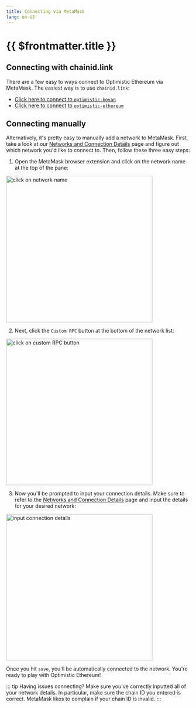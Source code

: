 ```yaml
---
title: Connecting via MetaMask
lang: en-US
---
```


# {{ $frontmatter.title }}

## Connecting with chainid.link

There are a few easy to ways connect to Optimistic Ethereum via MetaMask.
The easiest way is to use `chainid.link`:

* [Click here to connect to `optimistic-kovan`](https://chainid.link?network=optimism-kovan)
* [Click here to connect to `optimistic-ethereum`](https://chainid.link?network=optimism)

## Connecting manually

Alternatively, it's pretty easy to manually add a network to MetaMask.
First, take a look at our [Networks and Connection Details](../useful-tools/networks) page and figure out which network you'd like to connect to.
Then, follow these three easy steps:

1. Open the MetaMask browser extension and click on the network name at the top of the pane:

<img src="../../assets/docs/developers/metamask/1.png" alt="click on network name" width="400"/>

2. Next, click the `Custom RPC` button at the bottom of the network list:

<img src="../../assets/docs/developers/metamask/2.png" alt="click on custom RPC button" width="400"/>

3. Now you'll be prompted to input your connection details. Make sure to refer to the [Networks and Connection Details](../useful-tools/networks) page and input the details for your desired network:

<img src="../../assets/docs/developers/metamask/3.png" alt="input connection details" width="400"/>

Once you hit `save`, you'll be automatically connected to the network.
You're ready to play with Optimistic Ethereum! 

::: tip Having issues connecting?
Make sure you've correctly inputted all of your network details.
In particular, make sure the chain ID you entered is correct.
MetaMask likes to complain if your chain ID is invalid.
:::
